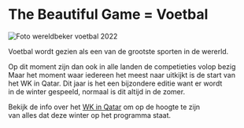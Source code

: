 <!DOCTYPE html>
<html lang="nl">
<head>
    <meta charset="UTF-8">
    <meta name="viewport" content="width=device-width, initial-scale=1.0">
    <title>The Beautiful Game</title>
    <link rel="stylesheet" href="main.css">
</head>
<body>
    <h1>The Beautiful Game = Voetbal</h1>
    <img src="https://www.rtlnieuws.nl/sites/default/files/styles/liggend/public/content/images/2019/09/03/logo_qatar.png?h=ab94ba44&itok=fKm-2tw7" alt="Foto wereldbeker voetbal 2022" />
    <p>Voetbal wordt gezien als een van de grootste sporten in de wererld.</p>
    <p>Op dit moment zijn dan ook in alle landen de competieties volop bezig<br />
        Maar het moment waar iedereen het meest naar uitkijkt is de start van <br />
        het WK in Qatar. Dit jaar is het een bijzondere editie want er wordt <br />
        in de winter gespeeld, normaal is dit altijd in de zomer.</p>
    <p>Bekijk de info over het <a href= "https://www.qatarwk2022.com"> WK in Qatar</a> om op de hoogte te zijn <br />
    van alles dat deze winter op het programma staat. </p>
</body>
</html>
